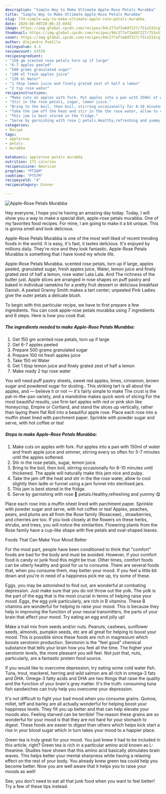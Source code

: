 ```yaml
---
description: "Simple Way to Make Ultimate Apple-Rose Petals Murabba"
title: "Simple Way to Make Ultimate Apple-Rose Petals Murabba"
slug: 774-simple-way-to-make-ultimate-apple-rose-petals-murabba
date: 2020-08-08T20:06:33.049Z
image: https://img-global.cpcdn.com/recipes/9dc277af3a0df227/751x532cq70/apple-rose-petals-murabba-recipe-main-photo.jpg
thumbnail: https://img-global.cpcdn.com/recipes/9dc277af3a0df227/751x532cq70/apple-rose-petals-murabba-recipe-main-photo.jpg
cover: https://img-global.cpcdn.com/recipes/9dc277af3a0df227/751x532cq70/apple-rose-petals-murabba-recipe-main-photo.jpg
author: Alejandro Padilla
ratingvalue: 4.3
reviewcount: 43539
recipeingredient:
- "150 gm scented rose petals torn up if large"
- "6-7 apples peeled"
- "500 grams granulated sugar"
- "100 ml fresh apples juice"
- "150 ml Water"
- "1 tbsp lemon juice and finely grated zest of half a lemon"
- "2 tsp rose water"
recipeinstructions:
- "Make cuts on apples with fork. Put apples into a pan with 150ml of water and fresh apple juice and simmer, stirring every so often for 5-7 minutes until the apples softened."
- "Stir in the rose petals, sugar, lemon juice."
- "Bring to the boil, then boil, stirring occasionally for 8-10 minutes until thickened. The apple will naturally make this jam nice and pulpy."
- "Take the jam off the heat and stir in the the rose water, allow to cool slightly then ladle or funnel using a jam funnel into sterilised jars."
- "This jam is best stored in the fridge."
- "Serve by garnishing with rose 🌹 petals.Healthy,refreshing and yummy 😋"
categories:
- Recipe
tags:
- applerose
- petals
- murabba

katakunci: applerose petals murabba 
nutrition: 171 calories
recipecuisine: American
preptime: "PT26M"
cooktime: "PT57M"
recipeyield: "4"
recipecategory: Dinner

---
```



![Apple-Rose Petals Murabba](https://img-global.cpcdn.com/recipes/9dc277af3a0df227/751x532cq70/apple-rose-petals-murabba-recipe-main-photo.jpg)

Hey everyone, I hope you're having an amazing day today. Today, I will show you a way to make a special dish, apple-rose petals murabba. One of my favorites food recipes. For mine, I am going to make it a bit unique. This is gonna smell and look delicious.

Apple-Rose Petals Murabba is one of the most well liked of recent trending foods in the world. It is easy, it's fast, it tastes delicious. It's enjoyed by millions daily. They're nice and they look fantastic. Apple-Rose Petals Murabba is something that I have loved my whole life.

Apple-Rose Petals Murabba. scented rose petals, torn up if large, apples peeled, granulated sugar, fresh apples juice, Water, lemon juice and finely grated zest of half a lemon, rose water Lata Lala. And The richness of the butter just. Apple slices are arranged in rose shapes on puff pastry and baked in individual ramekins for a pretty fruit dessert or delicious breakfast Danish. A peeled Granny Smith makes a tart center; unpeeled Pink Ladies give the outer petals a delicate blush.


To begin with this particular recipe, we have to first prepare a few ingredients. You can cook apple-rose petals murabba using 7 ingredients and 6 steps. Here is how you cook that.

<!--inarticleads1-->

##### The ingredients needed to make Apple-Rose Petals Murabba:

1. Get 150 gm scented rose petals, torn up if large
1. Get 6-7 apples peeled
1. Prepare 500 grams granulated sugar
1. Prepare 100 ml fresh apples juice
1. Take 150 ml Water
1. Get 1 tbsp lemon juice and finely grated zest of half a lemon
1. Make ready 2 tsp rose water


You will need puff pastry sheets, sweet red apples, limes, cinnamon, brown sugar and powdered sugar for dusting.. This striking tart is all about the apples, and — believe it or not — it&#39;s fairly simple to make The crust is the pat-in-the-pan variety, and a mandoline makes quick work of slicing For the most beautiful results, use firm tart apples with red or pink skin like Honeycrisp, Empire or Cortland, and stand the slices up vertically, rather than laying them flat Roll into a beautiful apple rose. Place each rose into a muffin sheet lined with parchment paper. Sprinkle with powder sugar and serve, with hot coffee or tea! 

<!--inarticleads2-->

##### Steps to make Apple-Rose Petals Murabba:

1. Make cuts on apples with fork. Put apples into a pan with 150ml of water and fresh apple juice and simmer, stirring every so often for 5-7 minutes until the apples softened.
1. Stir in the rose petals, sugar, lemon juice.
1. Bring to the boil, then boil, stirring occasionally for 8-10 minutes until thickened. The apple will naturally make this jam nice and pulpy.
1. Take the jam off the heat and stir in the the rose water, allow to cool slightly then ladle or funnel using a jam funnel into sterilised jars.
1. This jam is best stored in the fridge.
1. Serve by garnishing with rose 🌹 petals.Healthy,refreshing and yummy 😋


Place each rose into a muffin sheet lined with parchment paper. Sprinkle with powder sugar and serve, with hot coffee or tea! Apples, peaches, pears, and plums are all from the Rose family (Rosaceae)., strawberries, and cherries are too. If you look closely at the flowers on these herbs, shrubs, and trees, you will notice the similarities. Flowering plants from the Rose family have a cup-like shape with five petals and oval-shaped leaves. 

Foods That Can Make Your Mood Better


For the most part, people have been conditioned to think that "comfort" foods are bad for the body and must be avoided. However, if your comfort food is candy or junk food this might be true. Other times, comfort foods can be utterly healthy and good for us to consume. There are several foods that, when you consume them, may better your mood. If you feel a little bit down and you're in need of a happiness pick me up, try some of these.

Eggs, you may be astonished to find out, are wonderful at combating depression. Just make sure that you do not throw out the yolk. The yolk is the part of the egg that is the most crucial in terms of helping raise your mood. Eggs, the egg yolk particularly, are rich in B vitamins. These B vitamins are wonderful for helping to raise your mood. This is because they help in improving the function of your neural transmitters, the parts of your brain that affect your mood. Try eating an egg and jolly up!

Make a trail mix from seeds and/or nuts. Peanuts, cashews, sunflower seeds, almonds, pumpkin seeds, etc are all great for helping to boost your mood. This is possible since these foods are rich in magnesium which boosts serotonin production. Serotonin is the "feel good" chemical substance that tells your brain how you feel all the time. The higher your serotonin levels, the more pleasant you will feel. Not just that, nuts, particularly, are a fantastic protein food source.

If you would like to overcome depression, try eating some cold water fish. Tuna, trout, mackerel, herring and wild salmon are all rich in omega-3 fats and DHA. Omega-3 fatty acids and DHA are two things that raise the quality and the function of your brain's grey matter. It's the truth: consuming tuna fish sandwiches can truly help you overcome your depression. 

It's not difficult to fight your bad mood when you consume grains. Quinoa, millet, teff and barley are all actually wonderful for helping boost your happiness levels. They fill you up better and that can help elevate your moods also. Feeling starved can be terrible! The reason these grains are so wonderful for your mood is that they are not hard for your stomach to digest. These foods are easier to digest than others which helps kick start a rise in your blood sugar which in turn takes your mood to a happier place.

Green tea is truly great for your mood. You just knew it had to be included in this article, right? Green tea is rich in a particular amino acid known as L-theanine. Studies have shown that this amino acid basically stimulates brain waves. This helps better your mental sharpness while having a relaxing effect on the rest of your body. You already knew green tea could help you become better. Now you are well aware that it helps you to raise your moods as well!

See, you don't need to eat all that junk food when you want to feel better! Try  a few  of  these  tips  instead.

